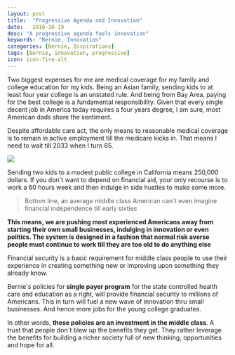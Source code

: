 ```yaml
---
layout: post
title:  "Progressive Agenda and Innovation"
date:   2016-10-19
desc: "A progressive agenda fuels innovation"
keywords: "Bernie, Innovation"
categories: [Bernie, Inspirations]
tags: [Bernie, innovation, progressive]
icon: icon-fire-alt
---
```

Two biggest expenses for me are medical coverage for my family and college education for my kids. Being an Asian family, sending kids to at least four year college is an unstated rule. And being from Bay Area, paying for the best college is a fundamental responsibility. Given that every single decent job in America today requires a four years degree, I am sure, most American dads share the sentiment.

Despite affordable care act, the only means to reasonable medical coverage is to remain in active employment till the medicare kicks in. That means I need to wait till 2033 when I turn 65.

![](/home/ajain/homepage/static/img/blog/AmJBlog/medical.png)

Sending two kids to a modest public college in California means 250,000 dollars. If you don´t want to depend on financial aid, your only recourse is to work a 60 hours week and then indulge in side hustles to make some more.

> Bottom line, an average middle class American can´t even imagine financial independence till early sixties

**This means, we are pushing most experienced Americans away from starting their own small businesses, indulging in innovation or even politics. The system is designed in a fashion that normal risk averse people must continue to work till they are too old to do anything else**

Financial security is a basic requirement for middle class people to use their experience in creating something new or improving upon something they already know.

Bernie's policies for **single payer program** for the state controlled health care and education as a right, will provide financial security to millions of Americans. This in turn will fuel a new wave of innovation thru small businesses. And hence more jobs for the young college graduates.

In other words, **these policies are an investment in the middle class**. A trust that people don´t blew up the benefits they get. They rather leverage the benefits for building a richer society full of new thinking, opportunities and hope for all.

